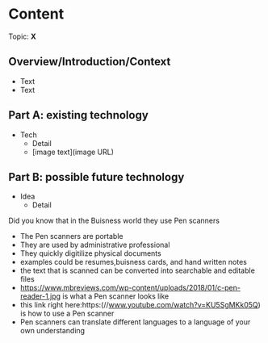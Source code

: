 # Content
Topic: **X**

## Overview/Introduction/Context
* Text
* Text

## Part A: existing technology
* Tech
  * Detail
  * [image text](image URL)

## Part B: possible future technology
* Idea
  * Detail

Did you know that in the Buisness world they use Pen scanners
* The Pen scanners are portable
* They are used by administrative professional
* They quickly digitilize physical documents
* examples could be resumes,buisness cards, and hand written notes
* the text that is scanned can be converted into searchable and editable files
* https://www.mbreviews.com/wp-content/uploads/2018/01/c-pen-reader-1.jpg is what a Pen scanner looks like
* this link right here:https:(//www.youtube.com/watch?v=KU5SgMKk05Q) is how to use a Pen scanner
* Pen scanners can translate different languages to a language of your own understanding
